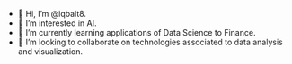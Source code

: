 - 👋 Hi, I’m @iqbalt8.
- 👀 I’m interested in AI.
- 🌱 I’m currently learning applications of Data Science to Finance. 
- 💞️ I’m looking to collaborate on technologies associated to data analysis and visualization.

<!---
iqbalt8/iqbalt8 is a ✨ special ✨ repository because its `README.md` (this file) appears on your GitHub profile.
You can click the Preview link to take a look at your changes.
--->
